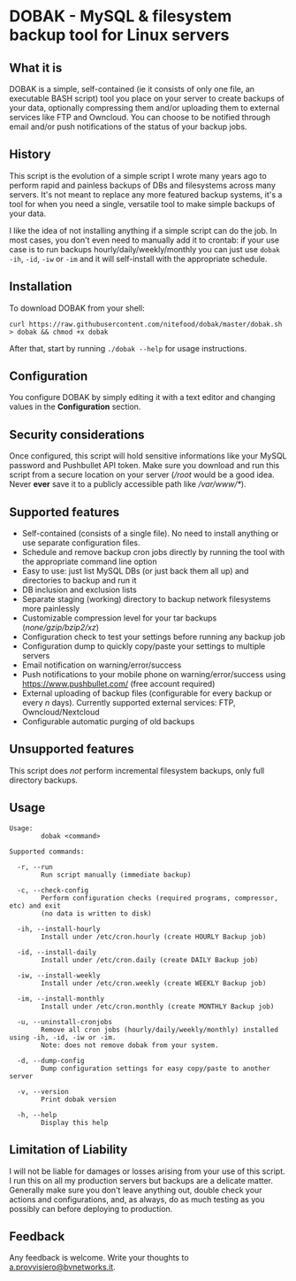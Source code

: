 # DOBAK - MySQL & filesystem backup tool for Linux servers

## What it is
DOBAK is a simple, self-contained (ie it consists of only one file, an executable BASH script) tool you place on your server to create backups of your data, optionally compressing them and/or uploading them to external services like FTP and Owncloud. You can choose to be notified through email and/or push notifications of the status of your backup jobs.

## History
This script is the evolution of a simple script I wrote many years ago to perform rapid and painless backups of DBs and filesystems across many servers. It's not meant to replace any more featured backup systems, it's a tool for when you need a single, versatile tool to make simple backups of your data.

I like the idea of not installing anything if a simple script can do the job.
In most cases, you don't even need to manually add it to crontab: if your use case is to run backups hourly/daily/weekly/monthly you can just use `dobak -ih`, `-id`, `-iw` or `-im` and it will self-install with the appropriate schedule.

## Installation
To download DOBAK from your shell:
```
curl https://raw.githubusercontent.com/nitefood/dobak/master/dobak.sh > dobak && chmod +x dobak
```
After that, start by running `./dobak --help` for usage instructions.

## Configuration
You configure DOBAK by simply editing it with a text editor and changing values in the **Configuration** section.

## Security considerations
Once configured, this script will hold sensitive informations like your MySQL password and Pushbullet API token. Make sure you download and run this script from a secure location on your server (*/root* would be a good idea. Never **ever** save it to a publicly accessible path like */var/www/\**).

## Supported features
* Self-contained (consists of a single file). No need to install anything or use separate configuration files.
* Schedule and remove backup cron jobs directly by running the tool with the appropriate command line option
* Easy to use: just list MySQL DBs (or just back them all up) and directories to backup and run it
* DB inclusion and exclusion lists
* Separate staging (working) directory to backup network filesystems more painlessly
* Customizable compression level for your tar backups (*none/gzip/bzip2/xz*)
* Configuration check to test your settings before running any backup job
* Configuration dump to quickly copy/paste your settings to multiple servers
* Email notification on warning/error/success
* Push notifications to your mobile phone on warning/error/success using https://www.pushbullet.com/ (free account required)
* External uploading of backup files (configurable for every backup or every *n* days). Currently supported external services: FTP, Owncloud/Nextcloud
* Configurable automatic purging of old backups

## Unsupported features
This script does *not* perform incremental filesystem backups, only full directory backups.

## Usage
```
Usage:
        dobak <command>

Supported commands:

  -r, --run
        Run script manually (immediate backup)

  -c, --check-config
        Perform configuration checks (required programs, compressor, etc) and exit
        (no data is written to disk)

  -ih, --install-hourly
        Install under /etc/cron.hourly (create HOURLY Backup job)

  -id, --install-daily
        Install under /etc/cron.daily (create DAILY Backup job)

  -iw, --install-weekly
        Install under /etc/cron.weekly (create WEEKLY Backup job)

  -im, --install-monthly
        Install under /etc/cron.monthly (create MONTHLY Backup job)

  -u, --uninstall-cronjobs
        Remove all cron jobs (hourly/daily/weekly/monthly) installed using -ih, -id, -iw or -im.
        Note: does not remove dobak from your system.

  -d, --dump-config
        Dump configuration settings for easy copy/paste to another server

  -v, --version
        Print dobak version

  -h, --help
        Display this help
```

## Limitation of Liability
I will not be liable for damages or losses arising from your use of this script. I run this on all my production servers but backups are a delicate matter. Generally make sure you don't leave anything out, double check your actions and configurations, and, as always, do as much testing as you possibly can before deploying to production.

## Feedback
Any feedback is welcome. Write your thoughts to a.provvisiero@bvnetworks.it.
